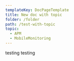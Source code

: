 ```yaml
---
templateKey: DocPageTemplate
title: New doc with topic
folder: /folder
path: /test-with-topic
topic:
  - APM
  - MobileMonitoring
---
```

testing testing